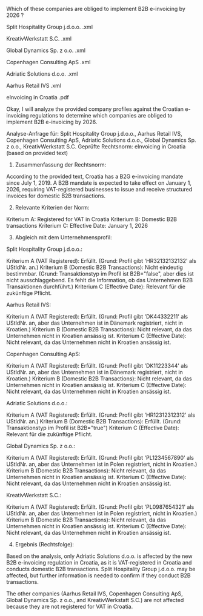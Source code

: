

Which of these companies are obliged to implement B2B e-invoicing by 2026 ?



Split Hospitality Group j.d.o.o. .xml
	
	
KreativWerkstatt S.C. .xml
	
	
Global Dynamics Sp. z o.o. .xml
	
	
Copenhagen Consulting ApS .xml
	
	
Adriatic Solutions d.o.o. .xml
	
	
Aarhus Retail IVS .xml
	
	
eInvoicing in Croatia .pdf

Okay, I will analyze the provided company profiles against the Croatian e-invoicing regulations to determine which companies are obliged to implement B2B e-invoicing by 2026.

Analyse-Anfrage für: Split Hospitality Group j.d.o.o., Aarhus Retail IVS, Copenhagen Consulting ApS, Adriatic Solutions d.o.o., Global Dynamics Sp. z o.o., KreativWerkstatt S.C.
Geprüfte Rechtsnorm: eInvoicing in Croatia (based on provided text)

1. Zusammenfassung der Rechtsnorm:

According to the provided text, Croatia has a B2G e-invoicing mandate since July 1, 2019. A B2B mandate is expected to take effect on January 1, 2026, requiring VAT-registered businesses to issue and receive structured invoices for domestic B2B transactions.

2. Relevante Kriterien der Norm:

Kriterium A: Registered for VAT in Croatia
Kriterium B: Domestic B2B transactions
Kriterium C: Effective Date: January 1, 2026

3. Abgleich mit dem Unternehmensprofil:

Split Hospitality Group j.d.o.o.:

Kriterium A (VAT Registered): Erfüllt. (Grund: Profil gibt 'HR32132132132' als UStIdNr. an.)
Kriterium B (Domestic B2B Transactions): Nicht eindeutig bestimmbar. (Grund: Transaktionstyp im Profil ist B2B="false", aber dies ist nicht ausschlaggebend. Es fehlt die Information, ob das Unternehmen B2B Transaktionen durchführt.)
Kriterium C (Effective Date): Relevant für die zukünftige Pflicht.

Aarhus Retail IVS:

Kriterium A (VAT Registered): Erfüllt. (Grund: Profil gibt 'DK44332211' als UStIdNr. an, aber das Unternehmen ist in Dänemark registriert, nicht in Kroatien.)
Kriterium B (Domestic B2B Transactions): Nicht relevant, da das Unternehmen nicht in Kroatien ansässig ist.
Kriterium C (Effective Date): Nicht relevant, da das Unternehmen nicht in Kroatien ansässig ist.

Copenhagen Consulting ApS:

Kriterium A (VAT Registered): Erfüllt. (Grund: Profil gibt 'DK11223344' als UStIdNr. an, aber das Unternehmen ist in Dänemark registriert, nicht in Kroatien.)
Kriterium B (Domestic B2B Transactions): Nicht relevant, da das Unternehmen nicht in Kroatien ansässig ist.
Kriterium C (Effective Date): Nicht relevant, da das Unternehmen nicht in Kroatien ansässig ist.

Adriatic Solutions d.o.o.:

Kriterium A (VAT Registered): Erfüllt. (Grund: Profil gibt 'HR12312312312' als UStIdNr. an.)
Kriterium B (Domestic B2B Transactions): Erfüllt. (Grund: Transaktionstyp im Profil ist B2B="true")
Kriterium C (Effective Date): Relevant für die zukünftige Pflicht.

Global Dynamics Sp. z o.o.:

Kriterium A (VAT Registered): Erfüllt. (Grund: Profil gibt 'PL1234567890' als UStIdNr. an, aber das Unternehmen ist in Polen registriert, nicht in Kroatien.)
Kriterium B (Domestic B2B Transactions): Nicht relevant, da das Unternehmen nicht in Kroatien ansässig ist.
Kriterium C (Effective Date): Nicht relevant, da das Unternehmen nicht in Kroatien ansässig ist.

KreativWerkstatt S.C.:

Kriterium A (VAT Registered): Erfüllt. (Grund: Profil gibt 'PL0987654321' als UStIdNr. an, aber das Unternehmen ist in Polen registriert, nicht in Kroatien.)
Kriterium B (Domestic B2B Transactions): Nicht relevant, da das Unternehmen nicht in Kroatien ansässig ist.
Kriterium C (Effective Date): Nicht relevant, da das Unternehmen nicht in Kroatien ansässig ist.

4. Ergebnis (Rechtsfolge):

Based on the analysis, only Adriatic Solutions d.o.o. is affected by the new B2B e-invoicing regulation in Croatia, as it is VAT-registered in Croatia and conducts domestic B2B transactions. Split Hospitality Group j.d.o.o. may be affected, but further information is needed to confirm if they conduct B2B transactions.

The other companies (Aarhus Retail IVS, Copenhagen Consulting ApS, Global Dynamics Sp. z o.o., and KreativWerkstatt S.C.) are not affected because they are not registered for VAT in Croatia.
